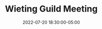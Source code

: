 ---
date: 2022-07-20 18:30:00-05:00
dates: 6:30 pm on the 3rd Wednesday of every month from Mar 2022 thru Dec 2022
draft: false
durationMinutes: 60
title: Wieting Guild Meeting
---